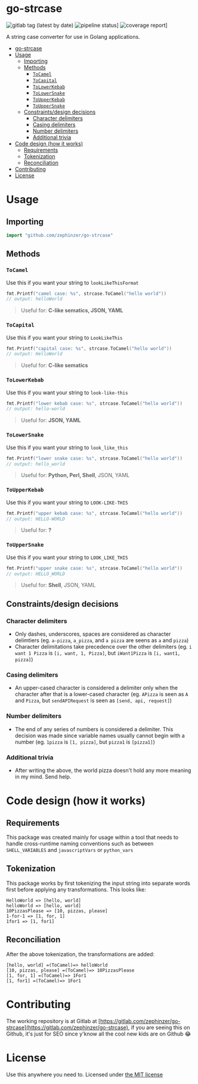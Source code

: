 # go-strcase

![gitlab tag (latest by date)](https://img.shields.io/gitlab/v/tag/zephinzer/go-strcase?sort=date)
![pipeline status](https://gitlab.com/zephinzer/go-strcase/badges/master/pipeline.svg)]
![coverage report](https://gitlab.com/zephinzer/go-strcase/badges/master/coverage.svg)]

A string case converter for use in Golang applications.

- [go-strcase](#go-strcase)
- [Usage](#usage)
  - [Importing](#importing)
  - [Methods](#methods)
    - [`ToCamel`](#tocamel)
    - [`ToCapital`](#tocapital)
    - [`ToLowerKebab`](#tolowerkebab)
    - [`ToLowerSnake`](#tolowersnake)
    - [`ToUpperKebab`](#toupperkebab)
    - [`ToUpperSnake`](#touppersnake)
  - [Constraints/design decisions](#constraintsdesign-decisions)
    - [Character delimiters](#character-delimiters)
    - [Casing delimiters](#casing-delimiters)
    - [Number delimiters](#number-delimiters)
    - [Additional trivia](#additional-trivia)
- [Code design (how it works)](#code-design-how-it-works)
  - [Requirements](#requirements)
  - [Tokenization](#tokenization)
  - [Reconciliation](#reconciliation)
- [Contributing](#contributing)
- [License](#license)

# Usage

## Importing

```go
import "github.com/zephinzer/go-strcase"
```

## Methods

### `ToCamel`

Use this if you want your string to `lookLikeThisFormat`

```go
fmt.Printf("camel case: %s", strcase.ToCamel("hello world"))
// output: helloWorld
```

> Useful for: **C-like sematics, JSON, YAML**

### `ToCapital`

Use this if you want your string to `LookLikeThis`

```go
fmt.Printf("capital case: %s", strcase.ToCamel("hello world"))
// output: HelloWorld
```

> Useful for: **C-like sematics**

### `ToLowerKebab`

Use this if you want your string to `look-like-this`

```go
fmt.Printf("lower kebab case: %s", strcase.ToCamel("hello world"))
// output: hello-world
```

> Useful for: **JSON, YAML**

### `ToLowerSnake`

Use this if you want your string to `look_like_this`

```go
fmt.Printf("lower snake case: %s", strcase.ToCamel("hello world"))
// output: hello_world
```

> Useful for: **Python, Perl, Shell**, JSON, YAML

### `ToUpperKebab`

Use this if you want your string to `LOOK-LIKE-THIS`

```go
fmt.Printf("upper kebab case: %s", strcase.ToCamel("hello world"))
// output: HELLO-WORLD
```

> Useful for: **?**

### `ToUpperSnake`

Use this if you want your string to `LOOK_LIKE_THIS`

```go
fmt.Printf("upper snake case: %s", strcase.ToCamel("hello world"))
// output: HELLO_WORLD
```

> Useful for: **Shell**, JSON, YAML

## Constraints/design decisions

### Character delimiters

- Only dashes, underscores, spaces are considered as character delimtiers (eg. `a-pizza`, `a_pizza`, and `a pizza` are seens as `a` and `pizza`)
- Character delimitations take precedence over the other delimiters (eg. `i want 1 Pizza` is `[i, want, 1, Pizza]`, but `iWant1Pizza` is `[i, want1, pizza]`)

### Casing delimiters

- An upper-cased character is considered a delimiter only when the character after that is a lower-cased character (eg. `APizza` is seen as `A` and `Pizza`, but `sendAPIRequest` is seen as `[send, api, request]`)

### Number delimiters

- The end of any series of numbers is considered a delimiter. This decision was made since variable names usually cannot begin with a number (eg. `1pizza` is `[1, pizza]`, but `pizza1` is `[pizza1]`)

### Additional trivia

- After writing the above, the world pizza doesn't hold any more meaning in my mind. Send help.

# Code design (how it works)

## Requirements

This package was created mainly for usage within a tool that needs to handle cross-runtime naming conventions such as between `SHELL_VARIABLES` and `javascriptVars` or `python_vars`

## Tokenization

This package works by first tokenizing the input string into separate words first before applying any transformations. This looks like:

```
HelloWorld => [hello, world]
helloWorld => [hello, world]
10PizzasPlease => [10, pizzas, please]
1-for-1 => [1, for, 1]
1for1 => [1, for1]
```

## Reconciliation

After the above tokenization, the transformations are added:

```
[hello, world] =(ToCamel)=> helloWorld
[10, pizzas, please] =(ToCamel)=> 10PizzasPlease
[1, for, 1] =(ToCamel)=> 1For1
[1, for1] =(ToCamel)=> 1For1
```

# Contributing

The working repository is at Gitlab at [https://gitlab.com/zephinzer/go-strcase](https://gitlab.com/zephinzer/go-strcase), if you are seeing this on Github, it's just for SEO since y'know all the cool new kids are on Github 😂

# License

Use this anywhere you need to. Licensed under [the MIT license](./LICENSE)
